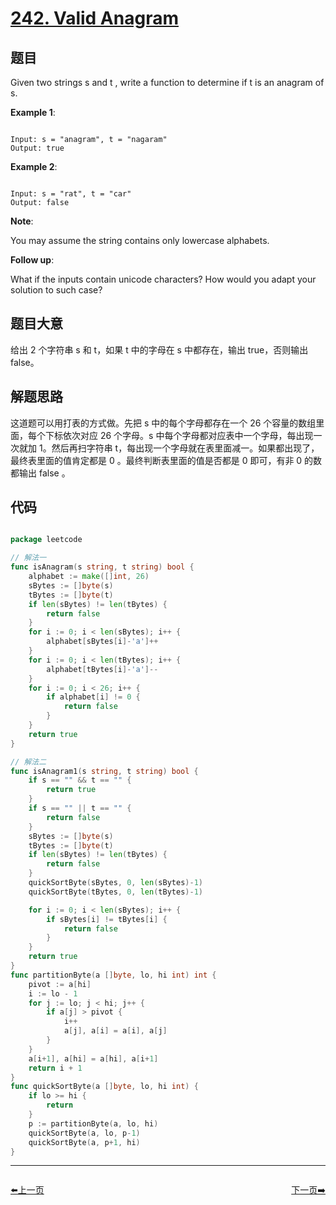# [242. Valid Anagram](https://leetcode.com/problems/valid-anagram/)

## 题目

Given two strings s and t , write a function to determine if t is an anagram of s.

**Example 1**:

```

Input: s = "anagram", t = "nagaram"
Output: true

```

**Example 2**:

```

Input: s = "rat", t = "car"
Output: false

```

**Note**:  

  
You may assume the string contains only lowercase alphabets.
  
  
    
**Follow up**:  


What if the inputs contain unicode characters? How would you adapt your solution to such case?

## 题目大意

给出 2 个字符串 s 和 t，如果 t 中的字母在 s 中都存在，输出 true，否则输出 false。

## 解题思路

这道题可以用打表的方式做。先把 s 中的每个字母都存在一个 26 个容量的数组里面，每个下标依次对应 26 个字母。s 中每个字母都对应表中一个字母，每出现一次就加 1。然后再扫字符串 t，每出现一个字母就在表里面减一。如果都出现了，最终表里面的值肯定都是 0 。最终判断表里面的值是否都是 0 即可，有非 0 的数都输出 false 。

## 代码

```go

package leetcode

// 解法一
func isAnagram(s string, t string) bool {
	alphabet := make([]int, 26)
	sBytes := []byte(s)
	tBytes := []byte(t)
	if len(sBytes) != len(tBytes) {
		return false
	}
	for i := 0; i < len(sBytes); i++ {
		alphabet[sBytes[i]-'a']++
	}
	for i := 0; i < len(tBytes); i++ {
		alphabet[tBytes[i]-'a']--
	}
	for i := 0; i < 26; i++ {
		if alphabet[i] != 0 {
			return false
		}
	}
	return true
}

// 解法二
func isAnagram1(s string, t string) bool {
	if s == "" && t == "" {
		return true
	}
	if s == "" || t == "" {
		return false
	}
	sBytes := []byte(s)
	tBytes := []byte(t)
	if len(sBytes) != len(tBytes) {
		return false
	}
	quickSortByte(sBytes, 0, len(sBytes)-1)
	quickSortByte(tBytes, 0, len(tBytes)-1)

	for i := 0; i < len(sBytes); i++ {
		if sBytes[i] != tBytes[i] {
			return false
		}
	}
	return true
}
func partitionByte(a []byte, lo, hi int) int {
	pivot := a[hi]
	i := lo - 1
	for j := lo; j < hi; j++ {
		if a[j] > pivot {
			i++
			a[j], a[i] = a[i], a[j]
		}
	}
	a[i+1], a[hi] = a[hi], a[i+1]
	return i + 1
}
func quickSortByte(a []byte, lo, hi int) {
	if lo >= hi {
		return
	}
	p := partitionByte(a, lo, hi)
	quickSortByte(a, lo, p-1)
	quickSortByte(a, p+1, hi)
}

```
----------------------------------------------
<div style="display: flex;justify-content: space-between;align-items: center;">
<p><a href="https://books.halfrost.com/leetcode/ChapterFour/0240.Search-a-2D-Matrix-II/">⬅️上一页</a></p>
<p><a href="https://books.halfrost.com/leetcode/ChapterFour/0257.Binary-Tree-Paths/">下一页➡️</a></p>
</div>
